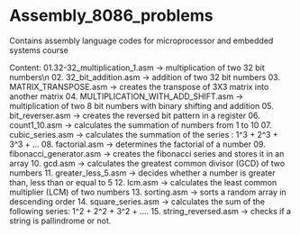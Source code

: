 # Assembly_8086_problems
Contains assembly language codes for microprocessor and embedded systems course

Content:
01.32-32_multiplication_1.asm -> multiplication of two 32 bit numbers\n
02. 32_bit_addition.asm -> addition of two 32 bit numbers
03. MATRIX_TRANSPOSE.asm -> creates the transpose of 3X3 matrix into another matrix
04. MULTIPLICATION_WITH_ADD_SHIFT.asm -> multiplication of two 8 bit numbers with binary shifting and addition
05. bit_reverser.asm -> creates the reversed bit pattern in a register
06. count1_10.asm -> calculates the summation of numbers from 1 to 10
07. cubic_series.asm -> calculates the summation of the series : 1^3 + 2^3 + 3^3 + ...
08. factorial.asm -> determines the factorial of a number
09. fibonacci_generator.asm -> creates the fibonacci series and stores it in an array
10. gcd.asm -> calculates the greatest common divisor (GCD) of two numbers
11. greater_less_5.asm -> decides whether a number is greater than, less than or equal to 5
12. lcm.asm -> calculates the least common multiplier (LCM) of two numbers
13. sorting.asm -> sorts a random array in descending order
14. square_series.asm -> calculates the sum of the following series: 1^2 + 2^2 + 3^2 + ....
15. string_reversed.asm -> checks if a string is pallindrome or not.
